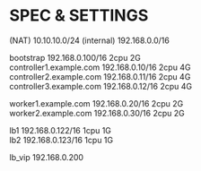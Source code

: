 # SPEC & SETTINGS
(NAT) 10.10.10.0/24
(internal) 192.168.0.0/16   

bootstrap 192.168.0.100/16 2cpu 2G  
controller1.example.com 192.168.0.10/16  2cpu 4G  
controller2.example.com 192.168.0.11/16  2cpu 4G  
controller3.example.com 192.168.0.12/16  2cpu 4G  

worker1.example.com 192.168.0.20/16 2cpu 2G  
worker2.example.com 192.168.0.30/16 2cpu 2G  

lb1 192.168.0.122/16 1cpu 1G  
lb2 192.168.0.123/16 1cpu 1G  

lb_vip 192.168.0.200  



